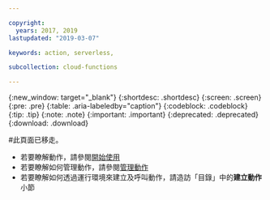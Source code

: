 ```yaml
---

copyright:
  years: 2017, 2019
lastupdated: "2019-03-07"

keywords: action, serverless,

subcollection: cloud-functions

---
```


{:new_window: target="_blank"}
{:shortdesc: .shortdesc}
{:screen: .screen}
{:pre: .pre}
{:table: .aria-labeledby="caption"}
{:codeblock: .codeblock}
{:tip: .tip}
{:note: .note}
{:important: .important}
{:deprecated: .deprecated}
{:download: .download}


#此頁面已移走。

* 若要瞭解動作，請參閱[開始使用](/docs/openwhisk?topic=cloud-functions-index)
* 若要瞭解如何管理動作，請參閱[管理動作](/docs/openwhisk?topic=cloud-functions-openwhisk_managing)
* 若要瞭解如何透過運行環境來建立及呼叫動作，請造訪「目錄」中的**建立動作**小節
